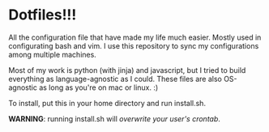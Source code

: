 Dotfiles!!!
===========

All the configuration file that have made my life much easier. Mostly used in configurating bash and vim. I use this repository to sync my configurations among multiple machines.

Most of my work is python (with jinja) and javascript, but I tried to build everything as language-agnostic as I could. These files are also OS-agnostic as long as you're on mac or linux. :)

To install, put this in your home directory and run install.sh.

**WARNING**: running install.sh will *overwrite your user's crontab*.
